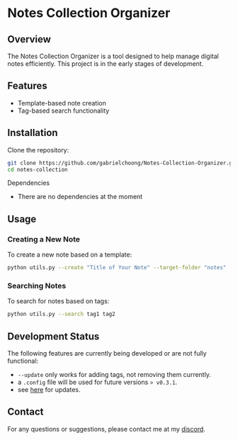 # Notes Collection Organizer

## Overview

The Notes Collection Organizer is a tool designed to help manage digital notes efficiently. This project is in the early stages of development.

## Features

- Template-based note creation
- Tag-based search functionality

## Installation

Clone the repository:

```bash
git clone https://github.com/gabrielchoong/Notes-Collection-Organizer.git
cd notes-collection
```

Dependencies

- There are no dependencies at the moment

## Usage

### Creating a New Note

To create a new note based on a template:

```bash
python utils.py --create "Title of Your Note" --target-folder "notes"
```

### Searching Notes

To search for notes based on tags:

```bash
python utils.py --search tag1 tag2
```

## Development Status

The following features are currently being developed or are not fully functional:

- `--update` only works for adding tags, not removing them currently.
- a `.config` file will be used for future versions `> v0.3.1`.
- see [here](https://github.com/gabrielchoong/Notes-Collection-Organizer/issues/1#issue-2393893617) for updates.

## Contact

For any questions or suggestions, please contact me at my [discord](https://discord.com/users/791233489232068618).
